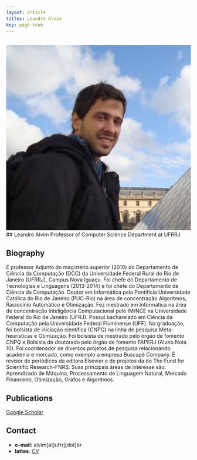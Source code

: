 ```yaml
---
layout: article
titles: Leandro Alvim
key: page-team
---
```


<div class="grid grid--p-2" style="">
  <div class="cell cell--2 content">
    <br/>
    <div class="card">
      <div class="card__image">
        <img class="image image--sm" src="/assets/images/profile/leandro_alvim.jpg"/>
      </div>
    </div>
  </div>
  <div class="cell cell--auto content">
<div markdown="1">
## Leandro Alvim
Professor of Computer Science Department at UFRRJ

## Biography

É professor Adjunto do magistério superior (2010) do Departamento de Ciência da Computação (DCC) da Universidade Federal Rural do Rio de Janeiro (UFRRJ), Campus Nova Iguaçu. Foi chefe do Departamento de Tecnologias e Linguagens (2013-2014) e foi chefe do Departamento de Ciência da Computação. Doutor em Informática pela Pontifícia Universidade Católica do Rio de Janeiro (PUC-Rio) na área de concentração Algoritmos, Raciocínio Automático e Otimização. Fez mestrado em Informática na área de concentração Inteligência Computacional pelo IM/NCE na Universidade Federal do Rio de Janeiro (UFRJ). Possui bacharelado em Ciência da Computação pela Universidade Federal Fluminense (UFF). Na graduação, foi bolsista de iniciação científica (CNPQ) na linha de pesquisa Meta-heurísticas e Otimização. Foi bolsista de mestrado pelo órgão de fomento CNPQ e Bolsista de doutorado pelo órgão de fomento FAPERJ (Aluno Nota 10). Foi coordenador de diversos projetos de pesquisa relacionando academia e mercado, como exemplo a empresa Buscapé Company. É revisor de periódicos da editora Elsevier e de projetos da do The Fund for Scientific Research-FNRS. Suas principais áreas de interesse são: Aprendizado de Máquina, Processamento de Linguagem Natural, Mercado Financeiro, Otimização, Grafos e Algoritmos.

## Publications

[Google Scholar](https://scholar.google.com.br/citations?user=j0hZg1YAAAAJ)

## Contact
- __e-mail__: alvim[at]ufrrj[dot]br
- __lattes__: [CV](http://lattes.cnpq.br/3810771931191838)

</div>
</div>
</div>
